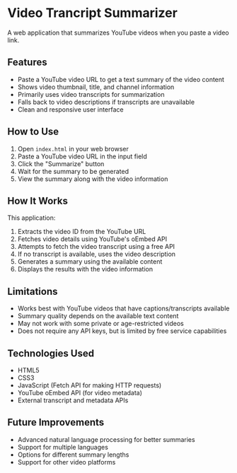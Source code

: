 # Video Trancript Summarizer

A web application that summarizes YouTube videos when you paste a video link.

## Features

- Paste a YouTube video URL to get a text summary of the video content
- Shows video thumbnail, title, and channel information
- Primarily uses video transcripts for summarization
- Falls back to video descriptions if transcripts are unavailable
- Clean and responsive user interface

## How to Use

1. Open `index.html` in your web browser
2. Paste a YouTube video URL in the input field
3. Click the "Summarize" button
4. Wait for the summary to be generated
5. View the summary along with the video information

## How It Works

This application:
1. Extracts the video ID from the YouTube URL
2. Fetches video details using YouTube's oEmbed API
3. Attempts to fetch the video transcript using a free API
4. If no transcript is available, uses the video description
5. Generates a summary using the available content
6. Displays the results with the video information

## Limitations

- Works best with YouTube videos that have captions/transcripts available
- Summary quality depends on the available text content
- May not work with some private or age-restricted videos
- Does not require any API keys, but is limited by free service capabilities

## Technologies Used

- HTML5
- CSS3
- JavaScript (Fetch API for making HTTP requests)
- YouTube oEmbed API (for video metadata)
- External transcript and metadata APIs

## Future Improvements

- Advanced natural language processing for better summaries
- Support for multiple languages
- Options for different summary lengths
- Support for other video platforms 

